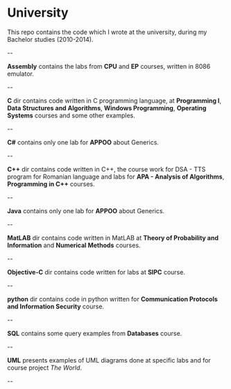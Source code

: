 University
==========

This repo contains the code which I wrote at the university, during my Bachelor studies (2010-2014). 

--

**Assembly** contains the labs from **CPU** and **EP** courses, written in 8086 emulator.

--

**C** dir contains code written in C programming language, at **Programming I**, **Data Structures and Algorithms**, **Windows Programming**, **Operating Systems** courses and some other examples.

--

**C#** contains only one lab for **APPOO** about Generics.

--

**C++** dir contains code written in C++, the course work for DSA - TTS program for Romanian language and labs for **APA - Analysis of Algorithms**, **Programming in C++** courses.

--

**Java** contains only one lab for **APPOO** about Generics.

--

**MatLAB** dir contains code written in MatLAB at **Theory of Probability and Information** and **Numerical Methods** courses.

--

**Objective-C** dir contains code written for labs at **SIPC** course.

--

**python** dir contains code in python written for **Communication Protocols and Information Security** course.

--

**SQL** contains some query examples from **Databases** course.

--

**UML** presents examples of UML diagrams done at specific labs and for course project *The World*.

--
